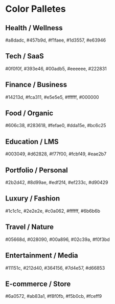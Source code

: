# Color Palletes

## Health / Wellness

#a8dadc, #457b9d, #f1faee, #1d3557, #e63946

## Tech / SaaS

#0f0f0f, #393e46, #00adb5, #eeeeee, #222831

## Finance / Business

#14213d, #fca311, #e5e5e5, #ffffff, #000000

## Food / Organic

#606c38, #283618, #fefae0, #dda15e, #bc6c25

## Education / LMS

#003049, #d62828, #f77f00, #fcbf49, #eae2b7

## Portfolio / Personal

#2b2d42, #8d99ae, #edf2f4, #ef233c, #d90429

## Luxury / Fashion

#1c1c1c, #2e2e2e, #c0a062, #ffffff, #6b6b6b

## Travel / Nature

#05668d, #028090, #00a896, #02c39a, #f0f3bd

## Entertainment / Media

#11151c, #212d40, #364156, #7d4e57, #d66853

## E-commerce / Store

#6a0572, #ab83a1, #f8f0fb, #f5b0cb, #fceff9
